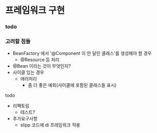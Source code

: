 # 프레임워크 구현

### todo



### 고려할 점들

- BeanFactory 에서 '@Component 이 안 달린 클래스'를 생성해야 할 경우
    - @Resource 등 처리
- @Bean 이라는 것이 무엇인지?
- 사이클 있는 경우
    - 애러처리
        - 좀 더 좋은 예외(사이클에 포함된 클래스들 표시)

todo
- 리팩토링
    - 테스트? 
- 추가요구사항
    - slipp 코드에 di 프레임워크 적용
